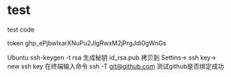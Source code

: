 # test
test code

token 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

Ubuntu ssh-keygen -t rsa 生成秘钥 id_rsa.pub 拷贝到 Settins-> ssh key-> new ssh key
在终端输入命令 ssh -T git@github.com 测试github是否绑定成功
